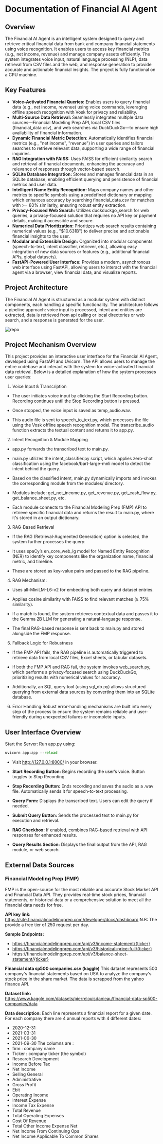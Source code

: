# Documentation of Financial AI Agent
## Overview
The Financial AI Agent is an intelligent system designed to query and retrieve critical financial data from bank and company financial statements using voice recognition. It enables users to access key financial metrics (e.g., net income, revenue) and manage company assets efficiently. The system integrates voice input, natural language processing (NLP), data retrieval from CSV files and the web, and response generation to provide accurate and actionable financial insights. The project is fully functional on a CPU machine.




## Key Features
- **Voice-Activated Financial Queries:** Enables users to query financial data (e.g., net income, revenue) using voice commands, leveraging offline speech recognition with Vosk for privacy and reliability.
- **Multi-Source Data Retrieval:** Seamlessly integrates multiple data sources—Financial Modeling Prep API, local CSV files (financial_data.csv), and web searches via DuckDuckGo—to ensure high availability of financial information.
- **Dynamic Financial Metric Detection:** Automatically identifies financial metrics (e.g., "net income", "revenue") in user queries and tailors searches to retrieve relevant data, supporting a wide range of financial inquiries.
- **RAG Integration with FAISS:** Uses FAISS for efficient similarity search and retrieval of financial documents, enhancing the accuracy and relevance of responses through vector-based search.
- **SQLite Database Integration:** Stores and manages financial data in an SQLite database, enabling efficient querying and persistence of financial metrics and user data.
- **Intelligent Name Entity Recognition:** Maps company names and other metrics to specific symbols using a predefined dictionary or mapping which enhances accuracy by searching financial_data.csv for matches with >= 80% similarity, ensuring robust entity extraction.
- **Privacy-Focused Web Search:** Utilizes duckduckgo_search for web queries, a privacy-focused solution that requires no API key or payment details, making it accessible and secure.
- **Numerical Data Prioritization:** Prioritizes web search results containing numerical values (e.g., "$10.631B") to deliver precise and actionable financial insights to the user.
- **Modular and Extensible Design:** Organized into modular components (speech-to-text, intent classifier, retriever, etc.), allowing easy integration of new data sources or features (e.g., additional financial APIs, global datasets).
- **FastAPI-Powered User Interface:** Provides a modern, asynchronous web interface using FastAPI, allowing users to interact with the financial agent via a browser, view financial data, and visualize reports.


## Project Architecture                      
The Financial AI Agent is structured as a modular system with distinct components, each handling a specific functionality. The architecture follows a pipeline approach: voice input is processed, intent and entities are extracted, data is retrieved from api calling or local directories or web search, and a response is generated for the user.


![repo](./repo.jpg)


## Project Mechanism Overview
This project provides an interactive user interface for the Financial AI Agent, developed using FastAPI and Uvicorn. The API allows users to manage the entire codebase and interact with the system for voice-activated financial data retrieval. Below is a detailed explanation of how the system processes user queries:
1. Voice Input & Transcription
- The user initiates voice input by clicking the Start Recording button. Recording continues until the Stop Recording button is pressed.


- Once stopped, the voice input is saved as temp_audio.wav.


- This audio file is sent to speech_to_text.py, which processes the file using the Vosk offline speech recognition model. The transcribe_audio function extracts the textual content and returns it to app.py.



2. Intent Recognition & Module Mapping
- app.py forwards the transcribed text to main.py.


- main.py utilizes the intent_classifier.py script, which applies zero-shot classification using the facebook/bart-large-mnli model to detect the intent behind the query.


- Based on the classified intent, main.py dynamically imports and invokes the corresponding module from the modules/ directory.


- Modules include:
get_net_income.py, get_revenue.py, get_cash_flow.py, get_balance_sheet.py, etc.


- Each module connects to the Financial Modeling Prep (FMP) API to retrieve specific financial data and returns the result to main.py, where it's stored in an output dictionary.




3. RAG-Based Retrieval
- If the RAG (Retrieval-Augmented Generation) option is selected, the system further processes the query:


- It uses spaCy’s en_core_web_lg model for Named Entity Recognition (NER) to identify key components like the organization name, financial metric, and timeline.


- These are stored as key-value pairs and passed to the RAG pipeline.


4. RAG Mechanism:
- Uses all-MiniLM-L6-v2 for embedding both query and dataset entries.


- Applies cosine similarity with FAISS to find relevant matches (≥ 75% similarity).


- If a match is found, the system retrieves contextual data and passes it to the Gemma 2B LLM for generating a natural-language response.


- The final RAG-based response is sent back to main.py and stored alongside the FMP response.



5. Fallback Logic for Robustness
- If the FMP API fails, the RAG pipeline is automatically triggered to retrieve data from local CSV files, Excel sheets, or tabular datasets.


- If both the FMP API and RAG fail, the system invokes web_search.py, which performs a privacy-focused search using DuckDuckGo, prioritizing results with numerical values for accuracy.


- Additionally, an SQL query tool (using sql_db.py) allows structured querying from external data sources by converting them into an SQLite database.



6. Error Handling
Robust error-handling mechanisms are built into every step of the process to ensure the system remains reliable and user-friendly during unexpected failures or incomplete inputs.

## User Interface Overview
Start the Server:  Run app.py using:
```python
uvicorn app:app --reload
```

 - Visit http://127.0.0.1:8000/ in your browser.


- **Start Recording Button:**
 Begins recording the user’s voice. Button toggles to Stop Recording.


- **Stop Recording Button:**
 Ends recording and saves the audio as a .wav file. Automatically sends it for speech-to-text processing.


- **Query Form:**
 Displays the transcribed text. Users can edit the query if needed.


- **Submit Query Button:**
 Sends the processed text to main.py for execution and retrieval.


- **RAG Checkbox:**
 If enabled, combines RAG-based retrieval with API responses for enhanced results.


- **Query Results Section:**
 Displays the final output from the API, RAG module, or web search.


## External Data Sources
### Financial Modeling Prep (FMP)
FMP is the open-source for the most reliable and accurate Stock Market API and Financial Data API. They provides real-time stock prices, financial statements, or historical data or a comprehensive solution to meet all the financial data needs for free.

**API key link:** https://site.financialmodelingprep.com/developer/docs/dashboard
N.B: The provide a free tier of 250 request per day.

**Sample Endpoints:**
- https://financialmodelingprep.com/api/v3/income-statement/{ticker}
- https://financialmodelingprep.com/api/v3/historical-price-full/{ticker}
- https://financialmodelingprep.com/api/v3/balance-sheet-statement/{ticker}

**Financial data sp500 companies.csv (kaggle)**
This dataset represents 500 company's financial statements  based on USA to analyze the company's stock price in the share market. The data is scrapped from the yahoo finance API.

**Dataset link:** https://www.kaggle.com/datasets/pierrelouisdanieau/financial-data-sp500-companies/data

**Data description:**
Each line represents a financial report for a given date.
For each company there are 4 annual reports with 4 different dates:
- 2020-12-31
- 2021-03-31
- 2021-06-30
- 2021-09-30
The columns are :
- firm : company name
- Ticker : company ticker (the symbol)
- Research Development
- Income Before Tax
- Net Income
- Selling General
- Administrative
- Gross Profit
- Ebit
- Operating Income
- Interest Expense
- Income Tax Expense
- Total Revenue
- Total Operating Expenses
- Cost Of Revenue
- Total Other Income Expense Net
- Net Income From Continuing Ops
- Net Income Applicable To Common Shares
